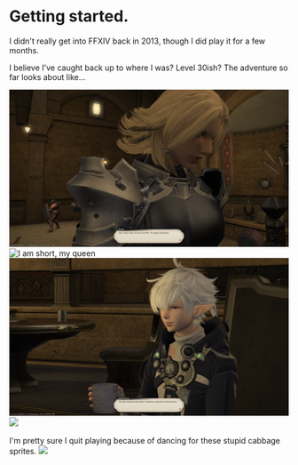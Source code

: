 # Getting started.

I didn't really get into FFXIV back in 2013, though I did play it for a few months. 

I believe I've caught back up to where I was? Level 30ish? The adventure so far looks about like...

![](images/ffxiv/ffxiv_08232021_121952_790.png "yes, my queen")
![](images/ffxiv/ffxiv_08232021_122003_653.png "I am short, my queen")
![](images/ffxiv/ffxiv_12062021_080740_983.png "...")
![](images/ffxiv/ffxiv_12122021_002258_946.png "")

I'm pretty sure I quit playing because of dancing for these stupid cabbage sprites. 
![](images/ffxiv/ffxiv_12122021_004721_700.png "")